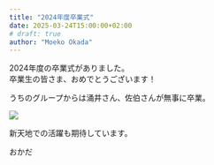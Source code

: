 ```yaml
---
title: "2024年度卒業式"
date: 2025-03-24T15:00:00+02:00
# draft: true
author: "Moeko Okada"
---
```


2024年度の卒業式がありました。  
卒業生の皆さま、おめでとうございます！

うちのグループからは涌井さん、佐伯さんが無事に卒業。  

![](/img/my_post_folder/20250324_graduation.jpg)

新天地での活躍も期待しています。

おかだ